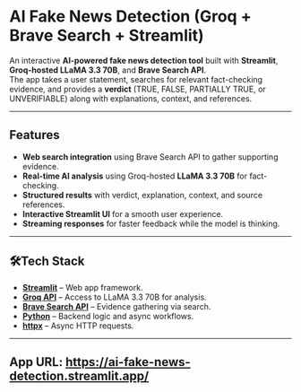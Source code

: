 # AI Fake News Detection (Groq + Brave Search + Streamlit)

An interactive **AI-powered fake news detection tool** built with **Streamlit**, **Groq-hosted LLaMA 3.3 70B**, and **Brave Search API**.  
The app takes a user statement, searches for relevant fact-checking evidence, and provides a **verdict** (TRUE, FALSE, PARTIALLY TRUE, or UNVERIFIABLE) along with explanations, context, and references.

---

## Features

- **Web search integration** using Brave Search API to gather supporting evidence.
- **Real-time AI analysis** using Groq-hosted **LLaMA 3.3 70B** for fact-checking.
- **Structured results** with verdict, explanation, context, and source references.
- **Interactive Streamlit UI** for a smooth user experience.
- **Streaming responses** for faster feedback while the model is thinking.

---

## 🛠Tech Stack

- **[Streamlit](https://streamlit.io/)** – Web app framework.
- **[Groq API](https://groq.com/)** – Access to LLaMA 3.3 70B for analysis.
- **[Brave Search API](https://brave.com/search/api/)** – Evidence gathering via search.
- **[Python](https://www.python.org/)** – Backend logic and async workflows.
- **[httpx](https://www.python-httpx.org/)** – Async HTTP requests.

---

## App URL: https://ai-fake-news-detection.streamlit.app/
